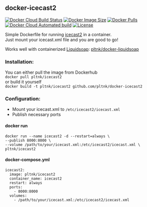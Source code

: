## docker-icecast2

[![Docker Cloud Build Status](https://img.shields.io/docker/cloud/build/pltnk/icecast2)](https://hub.docker.com/r/pltnk/icecast2)
[![Docker Image Size](https://img.shields.io/docker/image-size/pltnk/icecast2)](https://hub.docker.com/r/pltnk/icecast2)
[![Docker Pulls](https://img.shields.io/docker/pulls/pltnk/icecast2)](https://hub.docker.com/r/pltnk/icecast2)
[![Docker Cloud Automated build](https://img.shields.io/docker/cloud/automated/pltnk/icecast2)](https://hub.docker.com/r/pltnk/icecast2)
[![License](https://img.shields.io/github/license/pltnk/docker-icecast2)](https://choosealicense.com/licenses/mit/)

Simple Dockerfile for running [icecast2](https://icecast.org/) in a container. \
Just mount your icecast.xml file and you are good to go!

Works well with containerized [Liquidsoap](https://www.liquidsoap.info/): [pltnk/docker-liquidsoap](https://github.com/pltnk/docker-liquidsoap)

### Installation:
You can either pull the image from Dockerhub \
`docker pull pltnk/icecast2` \
or build it yourself \
`docker build -t pltnk/icecast2 github.com/pltnk/docker-icecast2`

### Configuration:
- Mount your icecast.xml to `/etc/icecast2/icecast.xml`
- Publish necessary ports

#### docker run
```
docker run --name icecast2 -d --restart=always \
--publish 8000:8000 \
--volume /path/to/your/icecast.xml:/etc/icecast2/icecast.xml \
pltnk/icecast2
```
#### docker-compose.yml
```
icecast2:
  image: pltnk/icecast2
  container_name: icecast2
  restart: always
  ports:
    - 8000:8000
  volumes:
    - /path/to/your/icecast.xml:/etc/icecast2/icecast.xml
```
